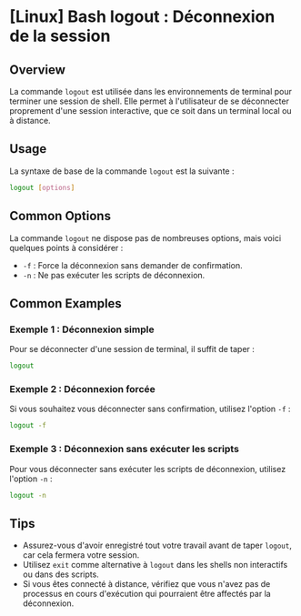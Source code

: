 # [Linux] Bash logout : Déconnexion de la session

## Overview
La commande `logout` est utilisée dans les environnements de terminal pour terminer une session de shell. Elle permet à l'utilisateur de se déconnecter proprement d'une session interactive, que ce soit dans un terminal local ou à distance.

## Usage
La syntaxe de base de la commande `logout` est la suivante :

```bash
logout [options]
```

## Common Options
La commande `logout` ne dispose pas de nombreuses options, mais voici quelques points à considérer :

- `-f` : Force la déconnexion sans demander de confirmation.
- `-n` : Ne pas exécuter les scripts de déconnexion.

## Common Examples

### Exemple 1 : Déconnexion simple
Pour se déconnecter d'une session de terminal, il suffit de taper :

```bash
logout
```

### Exemple 2 : Déconnexion forcée
Si vous souhaitez vous déconnecter sans confirmation, utilisez l'option `-f` :

```bash
logout -f
```

### Exemple 3 : Déconnexion sans exécuter les scripts
Pour vous déconnecter sans exécuter les scripts de déconnexion, utilisez l'option `-n` :

```bash
logout -n
```

## Tips
- Assurez-vous d'avoir enregistré tout votre travail avant de taper `logout`, car cela fermera votre session.
- Utilisez `exit` comme alternative à `logout` dans les shells non interactifs ou dans des scripts.
- Si vous êtes connecté à distance, vérifiez que vous n'avez pas de processus en cours d'exécution qui pourraient être affectés par la déconnexion.